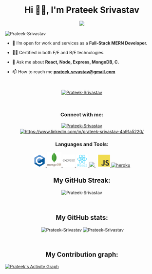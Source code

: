 <h1 align="center">Hi 🙋‍♂️, I'm Prateek Srivastav</h1>
<p align="center">
  <a href="https://github.com/DenverCoder1/readme-typing-svg"><img src="https://readme-typing-svg.herokuapp.com/?lines=A%20Full-Stack%20MERN%20developer,;A%20tech%20enthusiast,;Always%20learning%20new%20things.&font=Fira%20Code&center=true&width=440&height=45&color=D93A7C&vCenter=true&size=24"></a>
</p>
<p align="left"> <img src="https://komarev.com/ghpvc/?username=Prateek-Srivastav&label=Profile%20views&color=0e75b6&style=flat" alt="Prateek-Srivastav" /> </p>

- 🌱 I’m open for work and services as a **Full-Stack MERN Developer.**

- 👨‍💻 Certified in both F/E and B/E technologies.

- 💬 Ask me about **React, Node, Express, MongoDB, C.**

- 📫 How to reach me **prateek.srvastav@gmail.com**

<br/>
<p align="center"> <a href="https://github.com/ryo-ma/github-profile-trophy"><img src="https://github-profile-trophy.vercel.app/?username=Prateek-Srivastav&column=6&margin-w=10&margin-h=10&theme=radical" alt="Prateek-Srivastav" /></a> </p>
<br/>

<h3 align="center">Connect with me:</h3>
<p align="center">
<a href="https://twitter.com/_insigne10" target="blank"><img align="center" src="https://raw.githubusercontent.com/rahuldkjain/github-profile-readme-generator/master/src/images/icons/Social/twitter.svg" alt="Prateek-Srivastav" height="30" width="40" /></a>
<a href="https://www.linkedin.com/in/prateek-srivastav-4a91a5220/" target="blank"><img align="center" src="https://raw.githubusercontent.com/rahuldkjain/github-profile-readme-generator/master/src/images/icons/Social/linked-in-alt.svg" alt="https://www.linkedin.com/in/prateek-srivastav-4a91a5220/" height="30" width="40" /></a>
</p>

<h3 align="center">Languages and Tools:</h3>
<p align="center"> 
 <a href="https://www.cprogramming.com/" target="_blank"> <img src="https://raw.githubusercontent.com/devicons/devicon/master/icons/c/c-original.svg" alt="c" width="40" height="40"/> </a> 
<a href="https://www.mongodb.com/" target="_blank"> <img src="https://raw.githubusercontent.com/devicons/devicon/master/icons/mongodb/mongodb-original-wordmark.svg" alt="mongodb" width="48" height="48"/> </a> 
<a href="https://expressjs.com" target="_blank"> <img src="https://raw.githubusercontent.com/devicons/devicon/master/icons/express/express-original-wordmark.svg" alt="express" width="40" height="40"/> </a>
<a href="https://reactjs.org/" target="_blank"> <img src="https://raw.githubusercontent.com/devicons/devicon/master/icons/react/react-original-wordmark.svg" alt="react" width="40" height="40"/> </a> 
<a style="padding-right:8px;" href="https://nodejs.org" target="_blank"> <img src="https://img.icons8.com/color/48/000000/nodejs.png"/> </a> 
<a href="https://developer.mozilla.org/en-US/docs/Web/JavaScript" target="_blank"> <img src="https://raw.githubusercontent.com/devicons/devicon/master/icons/javascript/javascript-original.svg" alt="javascript" width="40" height="40"/> </a> 
<a href="https://heroku.com" target="_blank"> <img src="https://www.vectorlogo.zone/logos/heroku/heroku-icon.svg" alt="heroku" width="40" height="40"/> </a> 

</p>

<h2 align="center"> My GitHub Streak:</h2>
<p align="center"><img align="center" src="https://github-readme-streak-stats.herokuapp.com/?user=Prateek-Srivastav&theme=radical" alt="Prateek-Srivastav" /></p><br/>
<!-- //algolia  -->
<h2 align="center"> My GitHub stats:</h2>
<p align="center" >&nbsp;<img align="center" src="https://github-readme-stats.vercel.app/api?username=Prateek-Srivastav&show_icons=true&locale=en&theme=radical" alt="Prateek-Srivastav" />
<img align="center" margin="0.5rem" src="https://github-readme-stats.vercel.app/api/top-langs?username=Prateek-Srivastav&show_icons=true&locale=en&layout=compact&theme=radical" alt="Prateek-Srivastav" /></p>
<br/>
<h2 align="center"> My Contribution graph:</h2>
<a href="https://github.com/Prateek-Srivastav/github-readme-activity-graph"><img alt="Prateek's Activity Graph" src="https://activity-graph.herokuapp.com/graph?username=Prateek-Srivastav&bg_color=141321&color=D93A7C&line=F85D7F&point=F1E05A" /></a>
